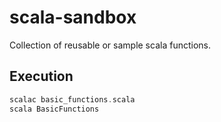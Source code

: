 # scala-sandbox
Collection of reusable or sample scala functions.

## Execution
```scala
scalac basic_functions.scala
scala BasicFunctions
```